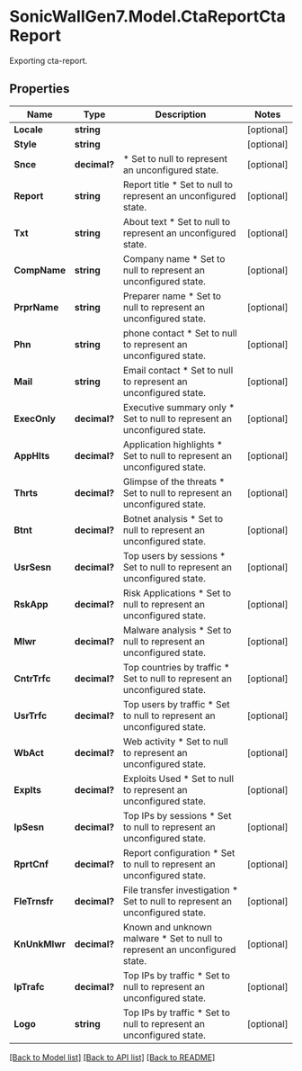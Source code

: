 # SonicWallGen7.Model.CtaReportCtaReport
Exporting cta-report.

## Properties

Name | Type | Description | Notes
------------ | ------------- | ------------- | -------------
**Locale** | **string** |  | [optional] 
**Style** | **string** |  | [optional] 
**Snce** | **decimal?** |  * Set to null to represent an unconfigured state. | [optional] 
**Report** | **string** | Report title * Set to null to represent an unconfigured state. | [optional] 
**Txt** | **string** | About text * Set to null to represent an unconfigured state. | [optional] 
**CompName** | **string** | Company name * Set to null to represent an unconfigured state. | [optional] 
**PrprName** | **string** | Preparer name * Set to null to represent an unconfigured state. | [optional] 
**Phn** | **string** | phone contact * Set to null to represent an unconfigured state. | [optional] 
**Mail** | **string** | Email contact * Set to null to represent an unconfigured state. | [optional] 
**ExecOnly** | **decimal?** | Executive summary only * Set to null to represent an unconfigured state. | [optional] 
**AppHlts** | **decimal?** | Application highlights * Set to null to represent an unconfigured state. | [optional] 
**Thrts** | **decimal?** | Glimpse of the threats * Set to null to represent an unconfigured state. | [optional] 
**Btnt** | **decimal?** | Botnet analysis * Set to null to represent an unconfigured state. | [optional] 
**UsrSesn** | **decimal?** | Top users by sessions * Set to null to represent an unconfigured state. | [optional] 
**RskApp** | **decimal?** | Risk Applications * Set to null to represent an unconfigured state. | [optional] 
**Mlwr** | **decimal?** | Malware analysis * Set to null to represent an unconfigured state. | [optional] 
**CntrTrfc** | **decimal?** | Top countries by traffic * Set to null to represent an unconfigured state. | [optional] 
**UsrTrfc** | **decimal?** | Top users by traffic * Set to null to represent an unconfigured state. | [optional] 
**WbAct** | **decimal?** | Web activity * Set to null to represent an unconfigured state. | [optional] 
**Explts** | **decimal?** | Exploits Used * Set to null to represent an unconfigured state. | [optional] 
**IpSesn** | **decimal?** | Top IPs by sessions * Set to null to represent an unconfigured state. | [optional] 
**RprtCnf** | **decimal?** | Report configuration * Set to null to represent an unconfigured state. | [optional] 
**FleTrnsfr** | **decimal?** | File transfer investigation * Set to null to represent an unconfigured state. | [optional] 
**KnUnkMlwr** | **decimal?** | Known and unknown malware * Set to null to represent an unconfigured state. | [optional] 
**IpTrafc** | **decimal?** | Top IPs by traffic * Set to null to represent an unconfigured state. | [optional] 
**Logo** | **string** | Top IPs by traffic * Set to null to represent an unconfigured state. | [optional] 

[[Back to Model list]](../README.md#documentation-for-models) [[Back to API list]](../README.md#documentation-for-api-endpoints) [[Back to README]](../README.md)

